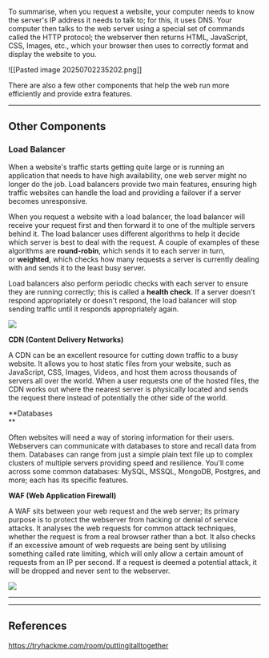 To summarise, when you request a website, your computer needs to know the server's IP address it needs to talk to; for this, it uses DNS. Your computer then talks to the web server using a special set of commands called the HTTP protocol; the webserver then returns HTML, JavaScript, CSS, Images, etc., which your browser then uses to correctly format and display the website to you.

![[Pasted image 20250702235202.png]]

There are also a few other components that help the web run more efficiently and provide extra features.

---

## Other Components
### Load Balancer

When a website's traffic starts getting quite large or is running an application that needs to have high availability, one web server might no longer do the job. Load balancers provide two main features, ensuring high traffic websites can handle the load and providing a failover if a server becomes unresponsive.

When you request a website with a load balancer, the load balancer will receive your request first and then forward it to one of the multiple servers behind it. The load balancer uses different algorithms to help it decide which server is best to deal with the request. A couple of examples of these algorithms are **round-robin**, which sends it to each server in turn, or **weighted**, which checks how many requests a server is currently dealing with and sends it to the least busy server.

Load balancers also perform periodic checks with each server to ensure they are running correctly; this is called a **health check**. If a server doesn't respond appropriately or doesn't respond, the load balancer will stop sending traffic until it responds appropriately again.

![](https://tryhackme-images.s3.amazonaws.com/user-uploads/5c549500924ec576f953d9fc/room-content/829e340231cd8aa9f5ed2fa5c464ea80.svg)  

**CDN (Content Delivery Networks)**

A CDN can be an excellent resource for cutting down traffic to a busy website. It allows you to host static files from your website, such as JavaScript, CSS, Images, Videos, and host them across thousands of servers all over the world. When a user requests one of the hosted files, the CDN works out where the nearest server is physically located and sends the request there instead of potentially the other side of the world.  

**Databases  
**

Often websites will need a way of storing information for their users. Webservers can communicate with databases to store and recall data from them. Databases can range from just a simple plain text file up to complex clusters of multiple servers providing speed and resilience. You'll come across some common databases: MySQL, MSSQL, MongoDB, Postgres, and more; each has its specific features.

**WAF (Web Application Firewall)**

A WAF sits between your web request and the web server; its primary purpose is to protect the webserver from hacking or denial of service attacks. It analyses the web requests for common attack techniques, whether the request is from a real browser rather than a bot. It also checks if an excessive amount of web requests are being sent by utilising something called rate limiting, which will only allow a certain amount of requests from an IP per second. If a request is deemed a potential attack, it will be dropped and never sent to the webserver.

![](https://tryhackme-images.s3.amazonaws.com/user-uploads/5c549500924ec576f953d9fc/room-content/24cb6468b4e51e8d8bbe7872e96a22b3.svg)

---

---

## References

https://tryhackme.com/room/puttingitalltogether
